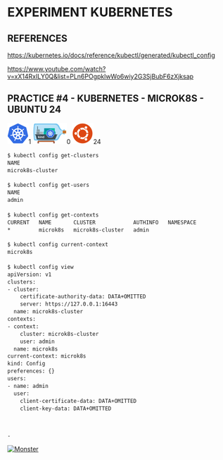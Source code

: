 # EXPERIMENT KUBERNETES

## REFERENCES

https://kubernetes.io/docs/reference/kubectl/generated/kubectl_config

https://www.youtube.com/watch?v=xX14RxILY0Q&list=PLn6POgpklwWo6wiy2G3SjBubF6zXjksap

## PRACTICE #4 - KUBERNETES - MICROK8S - UBUNTU 24

[![Kubernetes](img/kubernetes.webp "Kubernetes")](https://kubernetes.io)1
[![Kind](img/kind.webp "Kind")](https://kind.sigs.k8s.io)0
[![Ubuntu](img/ubuntu.webp "Ubuntu")](https://ubuntu.com)24





```bash
$ kubectl config get-clusters
NAME
microk8s-cluster

$ kubectl config get-users
NAME
admin

$ kubectl config get-contexts
CURRENT   NAME       CLUSTER            AUTHINFO   NAMESPACE
*         microk8s   microk8s-cluster   admin

$ kubectl config current-context
microk8s

$ kubectl config view
apiVersion: v1
clusters:
- cluster:
    certificate-authority-data: DATA+OMITTED
    server: https://127.0.0.1:16443
  name: microk8s-cluster
contexts:
- context:
    cluster: microk8s-cluster
    user: admin
  name: microk8s
current-context: microk8s
kind: Config
preferences: {}
users:
- name: admin
  user:
    client-certificate-data: DATA+OMITTED
    client-key-data: DATA+OMITTED

```





&nbsp;

`-`

[![Monster](https://avatars.githubusercontent.com/u/47848582?s=96&v=4 "Boo!")](../README.md)
